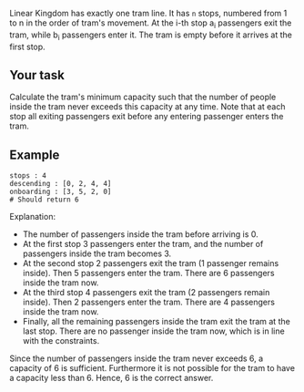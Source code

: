 Linear Kingdom has exactly one tram line. It has `n` stops, numbered from 1 to n in the order of tram's movement. At the i-th stop a<sub>i</sub> passengers exit the tram, while b<sub>i</sub> passengers enter it. The tram is empty before it arrives at the first stop.

## Your task

Calculate the tram's minimum capacity such that the number of people inside the tram never exceeds this capacity at any time. Note that at each stop all exiting passengers exit before any entering passenger enters the tram.


## Example

```
stops : 4
descending : [0, 2, 4, 4]
onboarding : [3, 5, 2, 0]
# Should return 6
```
  
Explanation:
* The number of passengers inside the tram before arriving is 0.
* At the first stop 3 passengers enter the tram, and the number of passengers inside the tram becomes 3.
* At the second stop 2 passengers exit the tram (1 passenger remains inside). Then 5 passengers enter the tram. There are 6 passengers inside the tram now.
* At the third stop 4 passengers exit the tram (2 passengers remain inside). Then 2 passengers enter the tram. There are 4 passengers inside the tram now.
* Finally, all the remaining passengers inside the tram exit the tram at the last stop. There are no passenger inside the tram now, which is in line with the constraints.

Since the number of passengers inside the tram never exceeds 6, a capacity of 6 is sufficient. Furthermore it is not possible for the tram to have a capacity less than 6. Hence, 6 is the correct answer.